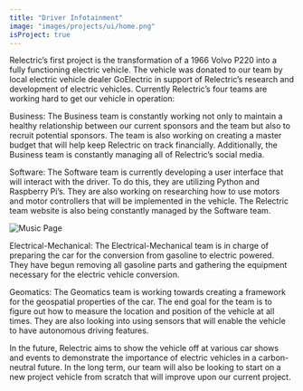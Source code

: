 ```yaml
---
title: "Driver Infotainment"
image: "images/projects/ui/home.png"
isProject: true
---
```


Relectric’s first project is the transformation of a 1966 Volvo P220 into a fully functioning electric vehicle. The vehicle was donated to our team by local electric vehicle dealer GoElectric in support of Relectric’s research and development of electric vehicles. Currently Relectric’s four teams are working hard to get our vehicle in operation:

Business: The Business team is constantly working not only to maintain a healthy relationship between our current sponsors and the team but also to recruit potential sponsors. The team is also working on creating a master budget that will help keep Relectric on track financially. Additionally, the Business team is constantly managing all of Relectric’s social media.

Software: The Software team is currently developing a user interface that will interact with the driver. To do this, they are utilizing Python and Raspberry Pi’s. They are also working on researching how to use motors and motor controllers that will be implemented in the vehicle. The Relectric team website is also being constantly managed by the Software team.

![Music Page](/images/projects/ui/music.png)

Electrical-Mechanical: The Electrical-Mechanical team is in charge of preparing the car for the conversion from gasoline to electric powered. They have begun removing all gasoline parts and gathering the equipment necessary for the electric vehicle conversion.

Geomatics: The Geomatics team is working towards creating a framework for the geospatial properties of the car. The end goal for the team is to figure out how to measure the location and position of the vehicle at all times. They are also looking into using sensors that will enable the vehicle to have autonomous driving features.

In the future, Relectric aims to show the vehicle off at various car shows and events to demonstrate the importance of electric vehicles in a carbon-neutral future. In the long term, our team will also be looking to start on a new project vehicle from scratch that will improve upon our current project.
